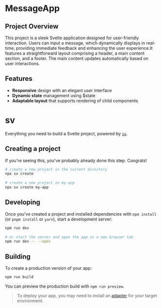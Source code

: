 # MessageApp

## Project Overview 

This project is a sleek Svelte application designed for user-friendly interaction. Users can input a message, which dynamically displays in real-time, providing immediate feedback and enhancing the user experience.It features a straightforward layout comprising a header, a main content section, and a footer. The main content updates automatically based on user interactions.
 
## Features
- **Responsive** design with an elegant user interface
- **Dynamic state** management using $state
- **Adaptable layout** that supports rendering of child components

# sv
 
Everything you need to build a Svelte project, powered by [`sv`](https://github.com/sveltejs/cli).
 
## Creating a project
 
If you're seeing this, you've probably already done this step. Congrats!
 
```bash
# create a new project in the current directory
npx sv create
 
# create a new project in my-app
npx sv create my-app
```
 
## Developing
 
Once you've created a project and installed dependencies with `npm install` (or `pnpm install` or `yarn`), start a development server:
 
```bash
npm run dev
 
# or start the server and open the app in a new browser tab
npm run dev -- --open
```
 
## Building
 
To create a production version of your app:
 
```bash
npm run build
```
 
You can preview the production build with `npm run preview`.
 
> To deploy your app, you may need to install an [adapter](https://svelte.dev/docs/kit/adapters) for your target environment.
 
 